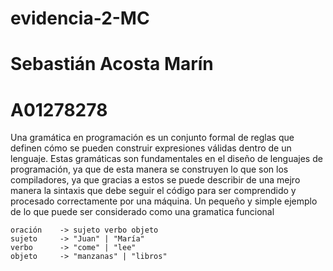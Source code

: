 # evidencia-2-MC

# Sebastián Acosta Marín 
# A01278278

Una gramática en programación es un conjunto formal de reglas que definen cómo se pueden construir expresiones válidas dentro de un lenguaje. Estas gramáticas son fundamentales en el diseño de lenguajes de programación, ya que de esta manera se construyen lo que son los compiladores, ya que gracias a estos se puede describir de una mejro manera la sintaxis que debe seguir el código para ser comprendido y procesado correctamente por una máquina.
Un pequeño y simple ejemplo de lo que puede ser considerado como una gramatica funcional 
```bnf
oración    -> sujeto verbo objeto
sujeto     -> "Juan" | "María"
verbo      -> "come" | "lee"
objeto     -> "manzanas" | "libros"
```
